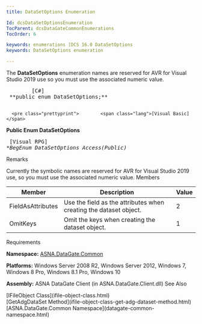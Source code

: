 ```yaml
---
title: DataSetOptions Enumeration

Id: dcsDataSetOptionsEnumeration
TocParent: dcsDataGateCommonEnumerations
TocOrder: 6

keywords: enumerations [DCS 16.0 DataSetOptions
keywords: DataSetOptions enumeration

---
```


The <span> **DataSetOptions** </span> enumeration names are reserved for AVR for Visual Studio 2019 use so you must use the associated numeric value. 
<pre class="prettyprint">        <span class="lang">[C#]</span>
 **public enum DataSetOptions;** 
      </pre>
      <pre class="prettyprint">        <span class="lang">[Visual Basic] </span>
 **Public Enum DataSetOptions** 
      </pre>
      <pre class="prettyprint">
        <span class="lang">[Visual RPG]</span>
 **BegEnum DataSetOptions Access(*Public)** 
      </pre>

Remarks

Currently the symbolic names are reserved for AVR for Visual Studio 2019 use, so you must use the associated numeric value.
Members



| Member | Description | Value |
| ---- | ---- | ---- |
| FieldAsAttributes | Use the field as the attributes when creating the dataset object. | 2 |
| OmitKeys | Omit the keys when creating the dataset object. | 1 |



Requirements

**Namespace:** [ASNA.DataGate.Common](datagate-common-namespace.html) 

**Platforms:** Windows Server 2008 R2, Windows Server 2012, Windows 7, Windows 8 Pro, Windows 8.1 Pro, Windows 10

**Assembly:** ASNA DataGate Client (in ASNA.DataGate.Client.dll)
See Also

<dl />
      [IFileObject Class](ifile-object-class.html)
      <br />
      [GetAdgDataSet Method](ifile-object-class-get-adg-dataset-method.html)
      <br />
      [ASNA.DataGate.Common Namespace](datagate-common-namespace.html)

